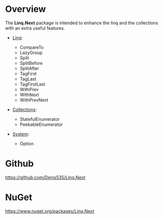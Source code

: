 ﻿# Overview

The **Linq.Next** package is intended to enhance the linq and the collections with an extra useful features.

- [Linq](https://github.com/Denis535/Linq.Next/blob/master/Linq.Next/System.Linq/LinqNext.cs):
  - CompareTo
  - LazyGroup
  - Split
  - SplitBefore
  - SplitAfter
  - TagFirst
  - TagLast
  - TagFirstLast
  - WithPrev
  - WithNext
  - WithPrevNext

- [Collections](https://github.com/Denis535/Linq.Next/tree/master/Linq.Next/System.Collections.Generic):
  - StatefulEnumerator
  - PeekableEnumerator

- [System](https://github.com/Denis535/Linq.Next/tree/master/Linq.Next/System):
  - Option

# Github
https://github.com/Denis535/Linq.Next

# NuGet
https://www.nuget.org/packages/Linq.Next